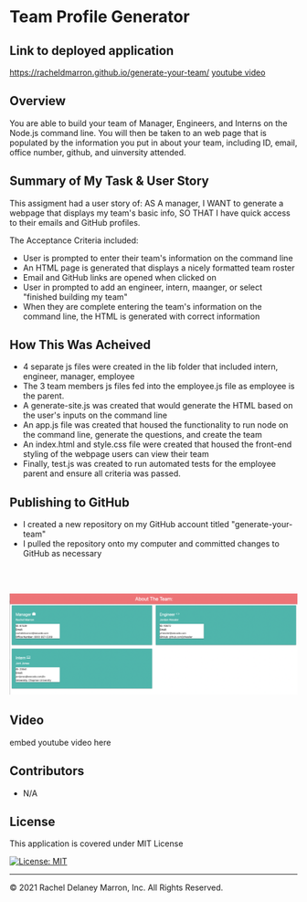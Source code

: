 # Team Profile Generator

## Link to deployed application 
<a href="https://racheldmarron.github.io/generate-your-team/">https://racheldmarron.github.io/generate-your-team/</a>
<a href="">youtube video</a>

## Overview 
You are able to build your team of Manager, Engineers, and Interns on the Node.js command line. You will then be taken to an web page that is populated by the information you put in about your team, including ID, email, office number, github, and uinversity attended. 

## Summary of My Task & User Story 
This assigment had a user story of: AS A manager, I WANT to generate a webpage that displays my team's basic info, SO THAT I have quick access to their emails and GitHub profiles. 

The Acceptance Criteria included: 
<ul><li>User is prompted to enter their team's information on the command line</li>
<li>An HTML page is generated that displays a nicely formatted team roster</li>
<li>Email and GitHub links are opened when clicked on</li>
<li>User in prompted to add an engineer, intern, maanger, or select "finished building my team"</li>
<li>When they are complete entering the team's information on the command line, the HTML is generated with correct information</li></ul>

## How This Was Acheived
<ul>
<li>4 separate js files were created in the lib folder that included intern, engineer, manager, employee</li>
<li>The 3 team members js files fed into the employee.js file as employee is the parent.</li>
<li>A generate-site.js was created that would generate the HTML based on the user's inputs on the command line</li>
<li>An app.js file was created that housed the functionality to run node on the command line, generate the questions, and create the team</li>
<li>An index.html and style.css file were created that housed the front-end styling of the webpage users can view their team</li>
<li>Finally, test.js was created to run automated tests for the employee parent and ensure all criteria was passed.</li>
  </ul>

## Publishing to GitHub
<ul>
  <li>I created a new repository on my GitHub account titled "generate-your-team"</li>
  <li>I pulled the repository onto my computer and committed changes to GitHub as necessary</li>
</ul>
<br><br> 

![](./assets/team-profile-1.png)

## Video 
embed youtube video here

## Contributors

- N/A

## License

This application is covered under MIT License    

[![License: MIT](https://img.shields.io/badge/License-MIT-blue.svg)](https://opensource.org/licenses/MIT)

- - -

© 2021 Rachel Delaney Marron, Inc. All Rights Reserved.
